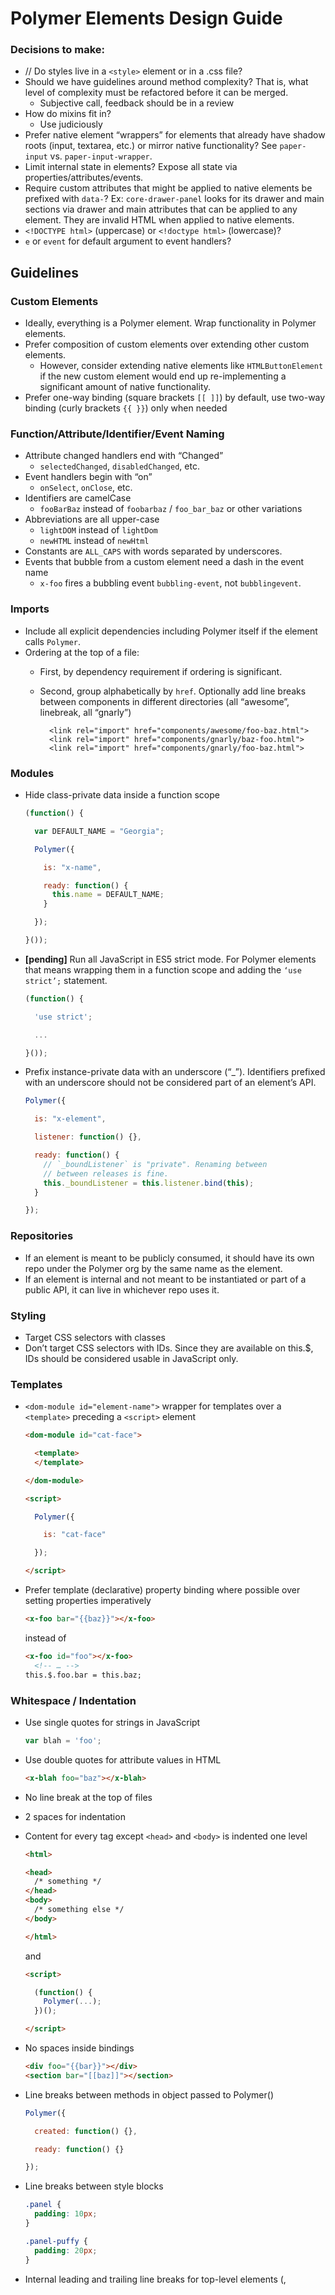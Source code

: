 # Polymer Elements Design Guide


### Decisions to make:

* // Do styles live in a `<style>` element or in a .css file?
* Should we have guidelines around method complexity? That is, what level of complexity must be
  refactored before it can be merged.
  * Subjective call, feedback should be in a review
* How do mixins fit in?
  * Use judiciously
* Prefer native element “wrappers” for elements that already have shadow roots (input, textarea,
  etc.) or mirror native functionality? See `paper-input` vs. `paper-input-wrapper`.
* Limit internal state in elements? Expose all state via properties/attributes/events.
* Require custom attributes that might be applied to native elements be prefixed with `data-`? Ex:
  `core-drawer-panel` looks for its drawer and main sections via drawer and main attributes that can
  be applied to any element. They are invalid HTML when applied to native elements.
* `<!DOCTYPE html>` (uppercase) or `<!doctype html>` (lowercase)?
* `e` or `event` for default argument to event handlers?


## Guidelines


### Custom Elements

* Ideally, everything is a Polymer element. Wrap functionality in Polymer elements.
* Prefer composition of custom elements over extending other custom elements.
  * However, consider extending native elements like `HTMLButtonElement` if the new custom element
    would end up re-implementing a significant amount of native functionality.
* Prefer one-way binding (square brackets `[[ ]]`) by default, use two-way binding (curly brackets
  `{{ }}`) only when needed


### Function/Attribute/Identifier/Event Naming

* Attribute changed handlers end with “Changed”
  * `selectedChanged`, `disabledChanged`, etc.
* Event handlers begin with “on”
  * `onSelect`, `onClose`, etc.
* Identifiers are camelCase
  * `fooBarBaz` instead of `foobarbaz` / `foo_bar_baz` or other variations
* Abbreviations are all upper-case
  * `lightDOM` instead of `lightDom`
  * `newHTML` instead of `newHtml`
* Constants are `ALL_CAPS` with words separated by underscores.
* Events that bubble from a custom element need a dash in the event name
  * `x-foo` fires a bubbling event `bubbling-event`, not `bubblingevent`.


### Imports

* Include all explicit dependencies including Polymer itself if the element calls `Polymer`.
* Ordering at the top of a file:
  * First, by dependency requirement if ordering is significant.
  * Second, group alphabetically by `href`. Optionally add line breaks between components in
    different directories (all “awesome”, linebreak, all “gnarly”)

          <link rel="import" href="components/awesome/foo-baz.html">
          <link rel="import" href="components/gnarly/baz-foo.html">
          <link rel="import" href="components/gnarly/foo-baz.html">


### Modules

* Hide class-private data inside a function scope

  ```js
  (function() {

    var DEFAULT_NAME = "Georgia";

    Polymer({

      is: "x-name",

      ready: function() {
        this.name = DEFAULT_NAME;
      }

    });

  }());
  ```
* **[pending]** Run all JavaScript in ES5 strict mode. For Polymer elements that means wrapping them
  in a function scope and adding the `‘use strict’;` statement.

  ```js
  (function() {

    'use strict';

    ...

  }());
  ```
* Prefix instance-private data with an underscore (“_”). Identifiers prefixed with an underscore
  should not be considered part of an element’s API.

  ```js
  Polymer({

    is: "x-element",

    listener: function() {},

    ready: function() {
      // `_boundListener` is "private". Renaming between
      // between releases is fine.
      this._boundListener = this.listener.bind(this);
    }

  });
  ```


### Repositories

* If an element is meant to be publicly consumed, it should have its own repo under the Polymer org
  by the same name as the element.
* If an element is internal and not meant to be instantiated or part of a public API, it can live in
  whichever repo uses it.


### Styling

* Target CSS selectors with classes
* Don’t target CSS selectors with IDs. Since they are available on this.$, IDs should be considered
  usable in JavaScript only.


### Templates

* `<dom-module id="element-name">` wrapper for templates over a `<template>` preceding a `<script>`
  element

  ```html
  <dom-module id="cat-face">

    <template>
    </template>

  </dom-module>

  <script>

    Polymer({

      is: "cat-face"

    });

  </script>
  ```
* Prefer template (declarative) property binding where possible over setting properties imperatively

  ```html
  <x-foo bar="{{baz}}"></x-foo>
  ```

  instead of

  ```html
  <x-foo id="foo"></x-foo>
    <!-- … -->
  this.$.foo.bar = this.baz;
  ```


### Whitespace / Indentation

* Use single quotes for strings in JavaScript

  ```js
  var blah = 'foo';
  ```
* Use double quotes for attribute values in HTML

  ```html
  <x-blah foo="baz"></x-blah>
  ```
* No line break at the top of files
* 2 spaces for indentation
* Content for every tag except `<head>` and `<body>` is indented one level

  ```html
  <html>

  <head>
    /* something */
  </head>
  <body>
    /* something else */
  </body>

  </html>
  ```

  and

  ```html
  <script>

    (function() {
      Polymer(...);
    })();

  </script>
  ```
* No spaces inside bindings

  ```html
  <div foo="{{bar}}"></div>
  <section bar="[[baz]]"></section>
  ```
* Line breaks between methods in object passed to Polymer()

  ```js
  Polymer({

    created: function() {},

    ready: function() {}

  });
  ```
* Line breaks between style blocks

  ```css
  .panel {
    padding: 10px;
  }

  .panel-puffy {
    padding: 20px;
  }
  ```
* Internal leading and trailing line breaks for top-level elements (<dom-module>, <style>, <script>,
  <html>, <head>, <body>)

  ```html
  <dom-module id=”foo-element”>

    <template>
      <h3>Buenos dias</h3>
    </template>

  </dom-module>
  ```
* 100 columns for line breaks
* When breaking a long HTML tag, expand attributes, and indent by 4

  ```html
  <some-element
      foo="really really long value"
      bar="{{bar}}"
      baz="some other really long value">
    <div>Has child elements too</div>
  </some-element>
  ```
* Files end with new lines
* No whitespace at the end of lines


### Function Declarations

* No spaces between `function` keyword or function/method name and argument list
* Opening brace on the same line as the function signature

  ```js
  function(arg1, arg2, arg3) {
    var foo = 1;
  }
  ```
